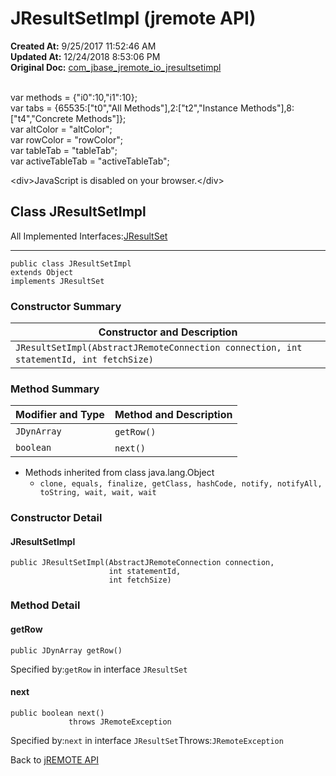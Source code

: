 # JResultSetImpl (jremote API)

**Created At:** 9/25/2017 11:52:46 AM  
**Updated At:** 12/24/2018 8:53:06 PM  
**Original Doc:** [com_jbase_jremote_io_jresultsetimpl](https://docs.jbase.com/39250-io/com_jbase_jremote_io_jresultsetimpl)  

<!--<br>    try {<br>        if (location.href.indexOf('is-external=true') == -1) {<br>            parent.document.title="JResultSetImpl (jremote   API)";<br>        }<br>    }<br>    catch(err) {<br>    }<br>//--><br>var methods = {"i0":10,"i1":10};<br>var tabs = {65535:["t0","All Methods"],2:["t2","Instance Methods"],8:["t4","Concrete Methods"]};<br>var altColor = "altColor";<br>var rowColor = "rowColor";<br>var tableTab = "tableTab";<br>var activeTableTab = "activeTableTab";&lt;div&gt;JavaScript is disabled on your browser.&lt;/div&gt;


## Class JResultSetImpl

All Implemented Interfaces:[JResultSet](/39248-jremote/com_jbase_jremote_jresultset "interface in com.jbase.jremote")
* * *


```
public class JResultSetImpl
extends Object
implements JResultSet
```

### Constructor Summary


| Constructor and Description<br> |
| --- |
| `JResultSetImpl(AbstractJRemoteConnection connection, int statementId, int fetchSize)` <br> |






### Method Summary


| Modifier and Type<br> | Method and Description<br> |
| --- | --- |
| `JDynArray`<br> | `getRow()` <br> |
| `boolean`<br> | `next()` <br> |


- Methods inherited from class java.lang.Object
    - `clone, equals, finalize, getClass, hashCode, notify, notifyAll, toString, wait, wait, wait`

### Constructor Detail



#### JResultSetImpl

```
public JResultSetImpl(AbstractJRemoteConnection connection,
                      int statementId,
                      int fetchSize)
```







### Method Detail



#### getRow

```
public JDynArray getRow()
```
Specified by:`getRow` in interface `JResultSet`


#### next

```
public boolean next()
             throws JRemoteException
```
Specified by:`next` in interface `JResultSet`Throws:`JRemoteException`



Back to [jREMOTE API](com_jbase_jremote_package-summary)
